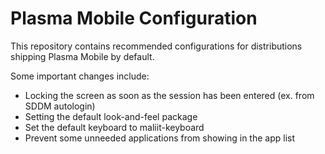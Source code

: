 # Plasma Mobile Configuration
This repository contains recommended configurations for distributions shipping Plasma Mobile by default.

Some important changes include:
* Locking the screen as soon as the session has been entered (ex. from SDDM autologin)
* Setting the default look-and-feel package
* Set the default keyboard to maliit-keyboard
* Prevent some unneeded applications from showing in the app list
